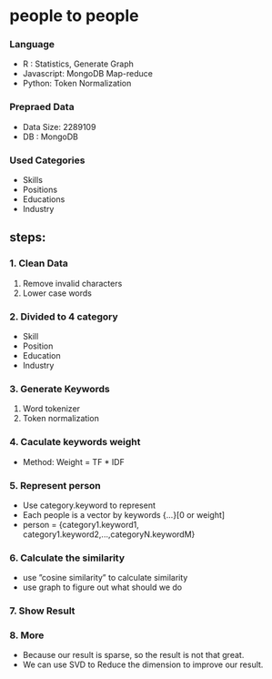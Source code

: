 # people to people

### Language

- R : Statistics, Generate Graph
- Javascript: MongoDB Map-reduce
- Python: Token Normalization

### Prepraed Data

- Data Size: 2289109
- DB : MongoDB

### Used Categories

- Skills
- Positions
- Educations
- Industry

## steps:

### 1. Clean Data

1. Remove invalid characters
2. Lower case words

### 2. Divided to 4  category

- Skill
- Position
- Education
- Industry

### 3. Generate Keywords

1. Word tokenizer
2. Token normalization

### 4. Caculate keywords weight

- Method: Weight = TF * IDF

<!--
### 5. Improve: Same Meaning Words 

+ Method: FT-Growth tree
+ For Cold start problem: Same Meaning Words (a way to fixed cold start problem).
+ If one person has just a few keywords, it is hard to recommendate people to them.
+ We generated same Meaning Words for them.
+ If two words appears together so frequency, we came assume they are same meaning.
+ In different categories, we have different same meaning words.

### 5. Repeat Step From 1-4 In Four category

 - We believe different keywords in different categories should have different weight.
-->

### 5. Represent person
 
 - Use category.keyword to represent
 - Each people is a vector by keywords {...}[0 or weight]
 - person = {category1.keyword1, category1.keyword2,...,categoryN.keywordM}

### 6. Calculate the similarity

 - use ”cosine similarity” to calculate similarity
 - use graph to figure out what should we do

### 7. Show Result

### 8. More

 - Because our result is sparse, so the result is not that great.
 - We can use SVD to Reduce the dimension to improve our result.
